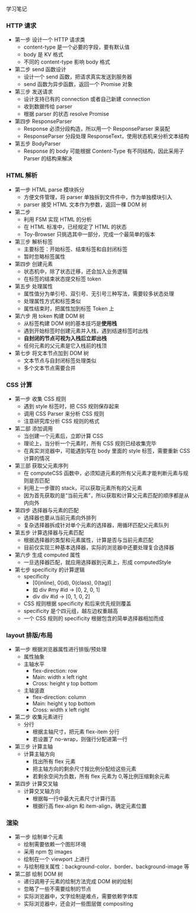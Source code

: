 学习笔记

### HTTP 请求

-   第一步 设计一个 HTTP 请求类
    -   content-type 是一个必要的字段，要有默认值
    -   body 是 KV 格式
    -   不同的 content-type 影响 body 格式
-   第二步 send 函数设计
    -   设计一个 send 函数，把请求真实发送到服务器
    -   send 函数为异步函数，返回一个 Promise 对象
-   第三步 发送请求
    -   设计支持已有的 connection 或者自己新建 connection
    -   收到数据传给 parser
    -   根据 parser 的状态 resolve Promise
-   第四步 ResponseParser
    -   Response 必须分段构造，所以用一个 ResponseParser 来装配
    -   ResponseParser 分段处理 ResponseText，使用状态机来分析文本结构
-   第五步 BodyParser
    -   Response 的 body 可能根据 Content-Type 有不同结构，因此采用子 Parser 的结构来解决

### HTML 解析

-   第一步 HTML parse 模块拆分
    -   方便文件管理，将 parser 单独拆到文件件中，作为单独模块引入
    -   parser 接受 HTML 文本作为参数，返回一棵 DOM 树
-   第二步
    -   利用 FSM 实现 HTML 的分析
    -   在 HTML 标准中，已经规定了 HTML 的状态
    -   Toy-Browser 只挑选其中一部分，完成一个最简单的版本
-   第三步 解析标签
    -   主要标签：开始标签、结束标签和自封闭标签
    -   暂时忽略标签属性
-   第四步 创建元素
    -   状态机中，除了状态迁移，还会加入业务逻辑
    -   在标签的结束状态提交标签 token
-   第五步 处理属性
    -   属性值分为单引号、双引号、无引号三种写法，需要较多状态处理
    -   处理属性方式和标签类似
    -   属性结束时，把属性加到标签 Token 上
-   第六步 用 token 构建 DOM 树
    -   从标签构建 DOM 树的基本技巧是**使用栈**
    -   遇到开始标签时创建元素并入栈，遇到结速标签时出栈
    -   **自封闭的节点可视为入栈后立即出栈**
    -   任何元素的父元素是它入栈前的栈顶
-   第七步 将文本节点加到 DOM 树
    -   文本节点与自封闭标签处理类似
    -   多个文本节点需要合并

### CSS 计算

-   第一步 收集 CSS 规则
    -   遇到 style 标签时，把 CSS 规则保存起来
    -   调用 CSS Parser 来分析 CSS 规则
    -   注意研究库分析 CSS 规则的格式
-   第二部 添加调用
    -   当创建一个元素后，立即计算 CSS
    -   理论上，当分析一个元素时，所有 CSS 规则已经收集完毕
    -   在真实浏览器中，可能遇到写在 body 里面的 style 标签，需要重新 CSS 计算的情况
-   第三部 获取父元素序列
    -   在 computeCSS 函数中，必须知道元素的所有父元素才能判断元素与规则是否匹配
    -   利用上一步骤的 stack，可以获取元素所有的父元素
    -   因为首先获取的是“当前元素”，所以获取和计算父元素匹配的顺序都是从内向外
-   第四步 选择器与元素的匹配
    -   选择器也要从当前元素向外排列
    -   复杂选择器拆成针对单个元素的选择器，用循环匹配父元素队列
-   第五步 计算选择器与元素匹配
    -   根据选择器的类型和元素属性，计算是否与当前元素匹配
    -   目前仅实现三种基本选择器，实际的浏览器中还要处理复合选择器
-   第六步 生成 computed 属性
    -   一旦选择器匹配，就应用选择器到元素上，形成 computedStyle
-   第七步 specificity 的计算逻辑
    -   specificity
        -   [0(inline), 0(id), 0(class), 0(tag)]
        -   如 div #my #id -> [0, 2, 0, 1]
        -   div div #id -> [0, 1, 0, 2]
    -   CSS 规则根据 specificity 和后来优先规则覆盖
    -   specificity 是个四元组，越左边权重越高
    -   一个 CSS 规则的 specificity 根据包含的简单选择器相加而成

### layout 排版/布局

-   第一步 根据浏览器属性进行排版/预处理
    -   属性抽象
    -   主轴水平
        -   flex-direction: row
        -   Main: width x left right
        -   Cross: height y top bottom
    -   主轴竖直
        -   flex-direction: column
        -   Main: height y top bottom
        -   Cross: width x left right
-   第二步 收集元素进行
    -   分行
        -   根据主轴尺寸，把元素 flex-item 分行
        -   若设置了 no-wrap，则强行分配进第一行
-   第三步 计算主轴
    -   计算主轴方向
        -   找出所有 flex 元素
        -   把主轴方向的剩余尺寸按比例分配给这些元素
        -   若剩余空间为负数，所有 flex 元素为 0,等比例压缩剩余元素
-   第四步 计算交叉轴
    -   计算交叉轴方向
        -   根据每一行中最大元素尺寸计算行高
        -   根据行高 flex-align 和 item-align，确定元素位置

### 渲染

-   第一步 绘制单个元素
    -   绘制需要依赖一个图形环境
    -   采用 npm 包 images
    -   绘制在一个 viewport 上进行
    -   与绘制相关属性：background-color、border、background-image 等
-   第二部 绘制 DOM 树
    -   递归调用子元素的绘制方法完成 DOM 树的绘制
    -   忽略了一些不需要绘制的节点
    -   实际浏览器中，文字绘制是难点，需要依赖字体库
    -   实际浏览器中，还会对一些图层做 compositing
